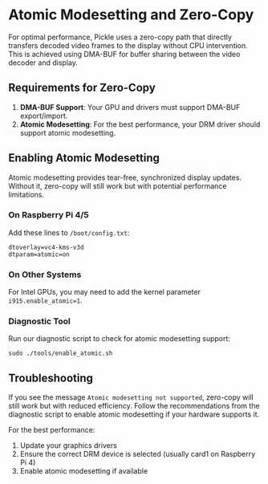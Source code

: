 # Atomic Modesetting and Zero-Copy

For optimal performance, Pickle uses a zero-copy path that directly transfers decoded video frames to the display without CPU intervention. This is achieved using DMA-BUF for buffer sharing between the video decoder and display.

## Requirements for Zero-Copy

1. **DMA-BUF Support**: Your GPU and drivers must support DMA-BUF export/import.
2. **Atomic Modesetting**: For the best performance, your DRM driver should support atomic modesetting.

## Enabling Atomic Modesetting

Atomic modesetting provides tear-free, synchronized display updates. Without it, zero-copy will still work but with potential performance limitations.

### On Raspberry Pi 4/5

Add these lines to `/boot/config.txt`:
```
dtoverlay=vc4-kms-v3d
dtparam=atomic=on
```

### On Other Systems

For Intel GPUs, you may need to add the kernel parameter `i915.enable_atomic=1`.

### Diagnostic Tool

Run our diagnostic script to check for atomic modesetting support:
```
sudo ./tools/enable_atomic.sh
```

## Troubleshooting

If you see the message `Atomic modesetting not supported`, zero-copy will still work but with reduced efficiency. Follow the recommendations from the diagnostic script to enable atomic modesetting if your hardware supports it.

For the best performance:
1. Update your graphics drivers
2. Ensure the correct DRM device is selected (usually card1 on Raspberry Pi 4)
3. Enable atomic modesetting if available